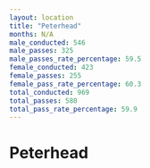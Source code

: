 ```yaml
---
layout: location
title: "Peterhead"
months: N/A
male_conducted: 546
male_passes: 325
male_passes_rate_percentage: 59.5
female_conducted: 423
female_passes: 255
female_pass_rate_percentage: 60.3
total_conducted: 969
total_passes: 580
total_pass_rate_percentage: 59.9
---
```


# Peterhead
